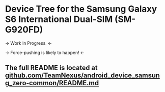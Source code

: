 # Device Tree for the Samsung Galaxy S6 International Dual-SIM (SM-G920FD)

-> Work In Progress. <-

-> Force-pushing is likely to happen! <-

## The full README is located at [github.com/TeamNexus/android_device_samsung_zero-common/README.md](https://github.com/TeamNexus/android_device_samsung_zero-common/blob/nx-8.0/README.md)